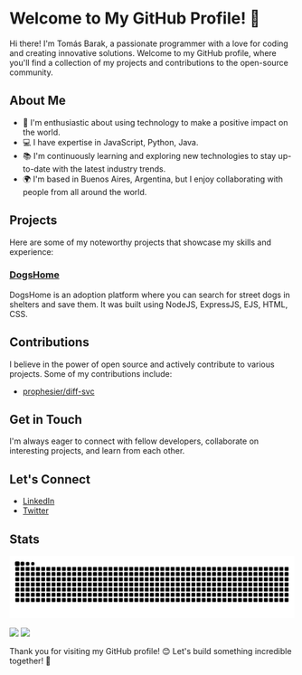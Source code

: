 # Welcome to My GitHub Profile! 🌟

Hi there! I'm Tomás Barak, a passionate programmer with a love for coding and creating innovative solutions. Welcome to my GitHub profile, where you'll find a collection of my projects and contributions to the open-source community. 

## About Me

- 🚀 I'm enthusiastic about using technology to make a positive impact on the world.
- 💻 I have expertise in JavaScript, Python, Java.
- 📚 I'm continuously learning and exploring new technologies to stay up-to-date with the latest industry trends.
- 🌍 I'm based in Buenos Aires, Argentina, but I enjoy collaborating with people from all around the world.

## Projects

Here are some of my noteworthy projects that showcase my skills and experience:

### [DogsHome](https://github.com/tomasbarak/dogshome)

DogsHome is an adoption platform where you can search for street dogs in shelters and save them. It was built using NodeJS, ExpressJS, EJS, HTML, CSS.

## Contributions

I believe in the power of open source and actively contribute to various projects. Some of my contributions include:

- [prophesier/diff-svc](https://github.com/prophesier/diff-svc)

## Get in Touch

I'm always eager to connect with fellow developers, collaborate on interesting projects, and learn from each other.

## Let's Connect

- [LinkedIn](https://www.linkedin.com/in/tomas-barak-28530a237/)
- [Twitter](https://twitter.com/tomasbarakk/)

## Stats
![Snake animation](https://github.com/tomasbarak/tomasbarak/blob/output/github-contribution-grid-snake.svg)

![](https://github-profile-summary-cards.vercel.app/api/cards/stats?username=tomasbarak&theme=github_dark) 
![](https://komarev.com/ghpvc/?username=tomasbarak)

Thank you for visiting my GitHub profile! 😊 Let's build something incredible together! 🚀
